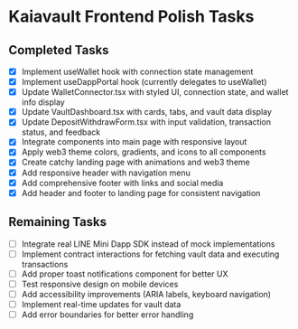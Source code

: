 # Kaiavault Frontend Polish Tasks

## Completed Tasks
- [x] Implement useWallet hook with connection state management
- [x] Implement useDappPortal hook (currently delegates to useWallet)
- [x] Update WalletConnector.tsx with styled UI, connection state, and wallet info display
- [x] Update VaultDashboard.tsx with cards, tabs, and vault data display
- [x] Update DepositWithdrawForm.tsx with input validation, transaction status, and feedback
- [x] Integrate components into main page with responsive layout
- [x] Apply web3 theme colors, gradients, and icons to all components
- [x] Create catchy landing page with animations and web3 theme
- [x] Add responsive header with navigation menu
- [x] Add comprehensive footer with links and social media
- [x] Add header and footer to landing page for consistent navigation

## Remaining Tasks
- [ ] Integrate real LINE Mini Dapp SDK instead of mock implementations
- [ ] Implement contract interactions for fetching vault data and executing transactions
- [ ] Add proper toast notifications component for better UX
- [ ] Test responsive design on mobile devices
- [ ] Add accessibility improvements (ARIA labels, keyboard navigation)
- [ ] Implement real-time updates for vault data
- [ ] Add error boundaries for better error handling
